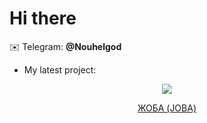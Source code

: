 # Hi there



✉️ Telegram: **@Nouhelgod**
- My latest project:

<p align="center"><a href="https://github.com/Nouhelgod/python_JOBA_telegram"><img src="https://github.com/Nouhelgod/python_JOBA_telegram/blob/main/JOBA.png"></a>
<p align="center"><a href="https://github.com/Nouhelgod/python_JOBA_telegram">ЖОБА (JOBA)</a>


